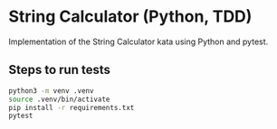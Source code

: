 
# String Calculator (Python, TDD)

Implementation of the String Calculator kata using Python and pytest.  

## Steps to run tests
```bash
python3 -m venv .venv
source .venv/bin/activate  
pip install -r requirements.txt
pytest  
```
